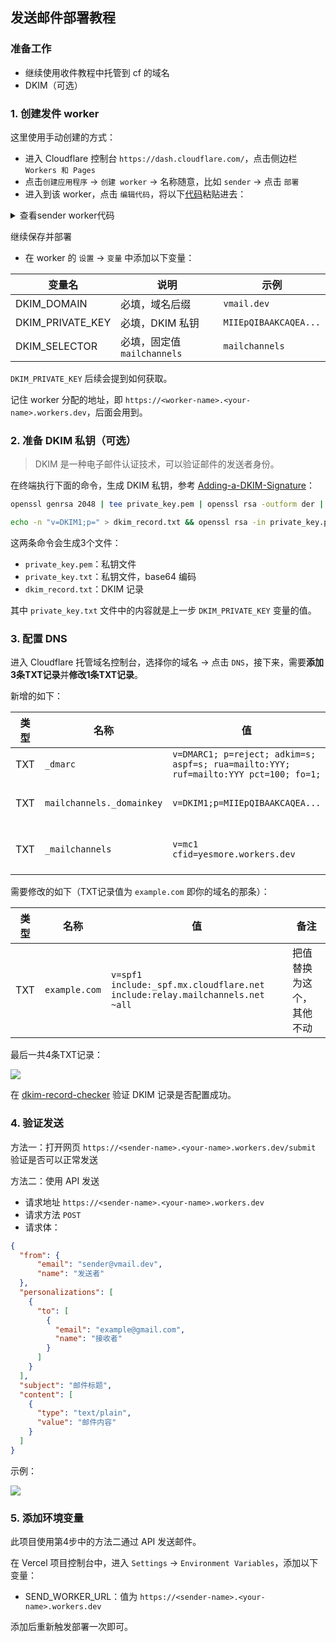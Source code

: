 ## 发送邮件部署教程

### 准备工作

- 继续使用收件教程中托管到 cf 的域名
- DKIM（可选）

### 1. 创建发件 worker

这里使用手动创建的方式：

- 进入 Cloudflare 控制台 `https://dash.cloudflare.com/`，点击侧边栏 `Workers 和 Pages`
- 点击`创建应用程序` -> `创建 worker` -> 名称随意，比如 `sender` -> 点击 `部署`
- 进入到该 worker，点击 `编辑代码`，将以下[代码](/docs/send-worker.js)粘贴进去：

<details>
<summary>查看sender worker代码</summary>
<pre ><code>/**
 * Welcome to Cloudflare Workers! This is your first worker.
 *
 * - Run "npm run dev" in your terminal to start a development server
 * - Open a browser tab at http://localhost:8787/ to see your worker in action
 * - Run "npm run deploy" to publish your worker
 *
 * Learn more at https://developers.cloudflare.com/workers/
 */
async function readRequestBody(request, env) {
  const { headers } = request;
  const contentType = headers.get("content-type") || "";
  if (contentType.includes("application/json")) {
    return JSON.stringify(await request.json());
  } else if (contentType.includes("form")) {
    const formData = await request.formData();
    const body = {};
    for (const entry of formData.entries()) {
      body[entry[0]] = entry[1];
    }
    let data = JSON.parse(JSON.stringify(body));
    let combine = `{"personalizations":[{"to":[{"email":"${data.to}","name":"${data.ton}"}],"dkim_domain":"${env.DKIM_DOMAIN}","dkim_selector":"${env.DKIM_SELECTOR}","dkim_private_key":"${env.DKIM_PRIVATE_KEY}"}],"from":{"email":"${data.from}","name":"${data.fromn}"},"reply_to":{"email":"${data.rep}","name":"${data.repn}"},"subject":"${data.sbj}","content":[{"type":"${data.type}","value":"${data.body}"}]}`;
    return combine;
  } else {
    return '{"success":false}';
  }
}
async function handleRequest(request, env) {
  let start = Date.now();
  let reqBody = await readRequestBody(request, env);
  let send_request = new Request("https://api.mailchannels.net/tx/v1/send", {
    method: "POST",
    headers: {
      "content-type": "application/json",
    },
    body: reqBody,
  });
  let resp = await fetch(send_request);
  let respText = await resp.text();
  let end = Date.now();
  let total = end - start;
  return new Response(respText, {
    headers: {
      "X-MC-Status": resp.status,
      "X-Response-Time": total,
    },
  });
}
const htmlForm = `<!DOCTYPE html>
<html>
<head>
<meta content="width=device-width,initial-scale=1" name="viewport">
<title>Submit your email</title>
<body>
(*) is required
<form action="/" method="POST" autocomplete="on">
<input name="from" type="email" placeholder="sender@example.com *" required><br>
<input name="fromn" type="text" placeholder="Sender Name"><br>
<input name="to" type="email" placeholder="receiver@example.com *" required><br>
<input name="ton" type="text" placeholder="Receiver Name"><br>
<input name="rep" type="email" placeholder="reply-to@example.com"><br>
<input name="repn" type="text" placeholder="Replier Name"><br>
<select name="type">
<option value="text/html; charset=utf-8">HTML</option>
<option value="text/plain; charset=utf-8" selected>Plain</option>
</select><br>
<input name="sbj" type="text" placeholder="Email Subject *" required><br>
<textarea name="body" rows="7" cols="23" placeholder="Email Body *" required></textarea><br>
<input type="submit" value="submit">
</form>
</body>
</html>`;
export default {
  async fetch(request, env, ctx) {
    const { url } = request;
    if (url.includes("submit")) {
      return new Response(htmlForm, {
        headers: { "Content-Type": "text/html" },
      });
    }
    if (request.method === "POST") {
      return handleRequest(request, env);
    } else if (request.method === "GET") {
      return new Response(`The request was a GET`);
    }
  },
};
</code></pre>
</details>

继续保存并部署

- 在 worker 的 `设置` -> `变量` 中添加以下变量：

| 变量名           | 说明                        | 示例                  |
| ---------------- | --------------------------- | --------------------- |
| DKIM_DOMAIN      | 必填，域名后缀              | `vmail.dev`           |
| DKIM_PRIVATE_KEY | 必填，DKIM 私钥             | `MIIEpQIBAAKCAQEA...` |
| DKIM_SELECTOR    | 必填，固定值 `mailchannels` | `mailchannels`        |

`DKIM_PRIVATE_KEY` 后续会提到如何获取。

记住 worker 分配的地址，即 `https://<worker-name>.<your-name>.workers.dev`，后面会用到。

### 2. 准备 DKIM 私钥（可选）

> DKIM 是一种电子邮件认证技术，可以验证邮件的发送者身份。

在终端执行下面的命令，生成 DKIM 私钥，参考 [Adding-a-DKIM-Signature](https://support.mailchannels.com/hc/en-us/articles/7122849237389-Adding-a-DKIM-Signature)：

```bash
openssl genrsa 2048 | tee private_key.pem | openssl rsa -outform der | openssl base64 -A > private_key.txt

echo -n "v=DKIM1;p=" > dkim_record.txt && openssl rsa -in private_key.pem -pubout -outform der | openssl base64 -A >> dkim_record.txt
```

这两条命令会生成3个文件：

- `private_key.pem`：私钥文件
- `private_key.txt`：私钥文件，base64 编码
- `dkim_record.txt`：DKIM 记录
  
其中 `private_key.txt` 文件中的内容就是上一步 `DKIM_PRIVATE_KEY` 变量的值。

### 3. 配置 DNS

进入 Cloudflare 托管域名控制台，选择你的域名 -> 点击 `DNS`，接下来，需要**添加3条TXT记录**并**修改1条TXT记录**。

新增的如下：

| 类型 | 名称                      | 值                                                                                   | 备注                                |
| ---- | ------------------------- | ------------------------------------------------------------------------------------ | ----------------------------------- |
| TXT  | `_dmarc`                  | `v=DMARC1; p=reject; adkim=s; aspf=s; rua=mailto:YYY; ruf=mailto:YYY pct=100; fo=1;` | 固定值                              |
| TXT  | `mailchannels._domainkey` | `v=DKIM1;p=MIIEpQIBAAKCAQEA...`                                                      | 值为 `dkim_record.txt` 文件的内容   |
| TXT  | `_mailchannels`           | `v=mc1 cfid=yesmore.workers.dev`                                                     | 将其中的 yesmore 修改为你的账号名称 |

需要修改的如下（TXT记录值为 `example.com` 即你的域名的那条）：

| 类型 | 名称          | 值                                                                          | 备注                     |
| ---- | ------------- | --------------------------------------------------------------------------- | ------------------------ |
| TXT  | `example.com` | `v=spf1 include:_spf.mx.cloudflare.net include:relay.mailchannels.net ~all` | 把值替换为这个，其他不动 |

最后一共4条TXT记录：

![](https://img.inke.app/file/b7422917c667de620ae95.png)

在 [dkim-record-checker](https://dmarcly.com/tools/dkim-record-checker) 验证 DKIM 记录是否配置成功。

### 4. 验证发送

方法一：打开网页 `https://<sender-name>.<your-name>.workers.dev/submit` 验证是否可以正常发送

方法二：使用 API 发送

- 请求地址 `https://<sender-name>.<your-name>.workers.dev`
- 请求方法 `POST`
- 请求体：

```json
{
  "from": {
      "email": "sender@vmail.dev",
      "name": "发送者"
  },
  "personalizations": [
    {
      "to": [
        {
          "email": "example@gmail.com",
          "name": "接收者"
        }
      ]
    }
  ],
  "subject": "邮件标题",
  "content": [
    {
      "type": "text/plain",
      "value": "邮件内容"
    }
  ]
}
```

示例：

![](https://img.inke.app/file/1f6f3ab53aff9a1855475.png)


### 5. 添加环境变量

此项目使用第4步中的方法二通过 API 发送邮件。

在 Vercel 项目控制台中，进入 `Settings` -> `Environment Variables`，添加以下变量：

- SEND_WORKER_URL：值为 `https://<sender-name>.<your-name>.workers.dev`

添加后重新触发部署一次即可。